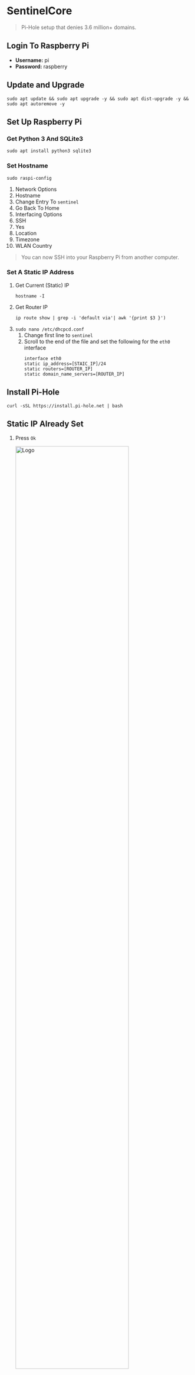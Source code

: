 # SentinelCore
> Pi-Hole setup that denies 3.6 million+ domains.

## Login To Raspberry Pi
* **Username:** pi
* **Password:** raspberry

## Update and Upgrade
```
sudo apt update && sudo apt upgrade -y && sudo apt dist-upgrade -y && sudo apt autoremove -y
```

## Set Up Raspberry Pi

### Get Python 3 And SQLite3
```
sudo apt install python3 sqlite3
```

### Set Hostname
```
sudo raspi-config
```

1. Network Options
2. Hostname
3. Change Entry To `sentinel`
4. Go Back To Home
5. Interfacing Options
6. SSH
7. Yes
8. Location
9. Timezone
10. WLAN Country

> You can now SSH into your Raspberry Pi from another computer.

### Set A Static IP Address
1. Get Current (Static) IP
    ```
    hostname -I
    ```
2. Get Router IP
    ```
    ip route show | grep -i 'default via'| awk '{print $3 }')
    ```
3. `sudo nano /etc/dhcpcd.conf`
    1. Change first line to `sentinel`
    2. Scroll to the end of the file and set the following for the `eth0` interface
        ```
        interface eth0
        static ip_address=[STAIC_IP]/24
        static routers=[ROUTER_IP]
        static domain_name_servers=[ROUTER_IP]
        ```

## Install Pi-Hole
```
curl -sSL https://install.pi-hole.net | bash
```

## Static IP Already Set
1. Press `Ok`

    <img src="../images/instruction_sets/staticip.jpeg" alt="Logo" width="80%">

## Set DNS
1. Select Your Choice (I recommend `Cloudflare`)
2. Press `Ok`

    <img src="../images/instruction_sets/dns.jpeg" alt="Logo" width="80%">

## Select Deny Lists
> By default they are all selected, leave it like this.
1. Press `Ok`

    <img src="../images/instruction_sets/denylists.jpeg" alt="Logo" width="80%">

## Select IP Protocol Version
> We want to deny ads and trackers on all protocols. By default both will be selected.
1. Press `Ok`

    <img src="../images/instruction_sets/ipprotocols.jpeg" alt="Logo" width="80%">

## Confirm IP Address And Gateway
> IP Address is of yout Raspberry Pi. Gateway is your Router IP Address.
1. Confirm details
2. Press `Yes`

    <img src="../images/instruction_sets/confirm.jpeg" alt="Logo" width="80%">

## Install Web Admin Interface
1. Select `On (Recommended)`
2. Press `Ok`

    <img src="../images/instruction_sets/webadmin.jpeg" alt="Logo" width="80%">

## Install Web Server
1. Select `On (Recommended)`
2. Press `Ok`

    <img src="../images/instruction_sets/webserver.jpeg" alt="Logo" width="80%">

## Configure Logging
1. Select `On (Recommended)`
2. Press `Ok`

    <img src="../images/instruction_sets/logging.jpeg" alt="Logo" width="80%">

3. Select `0 Show everything`
4. Press `Ok`

    <img src="../images/instruction_sets/loglevel.jpeg" alt="Logo" width="80%">

## Save Summary
> You will be presented with a summary including a PASSWORD that you will NEED TO KEEP.
1. Take a snapshot or record the details somewhere
2. MAKE SURE YOU SAVE THE PASSWORD SOMEWHERE (or use `pihole -a p` to set a different one)
3. Press `Ok`

    <img src="../images/instruction_sets/summary.jpeg" alt="Logo" width="80%">

## Finished Install

<img src="../images/instruction_sets/finished.jpeg" alt="Logo" width="80%">

### Sentinel Deny List
1. Navigate to `sentinel/scripts/`
2. Run `bash load-lists.sh`

## Social Platforms
> I have split social platforms up so you can choose to enable the ones you would like.

1. Navigate to `sentinel/scripts`
2. Use the `apply-allow-list.sh` or `apply-allow-regex-list.sh` script
3. Supply the raw URL link after the script like below:

```
cd sentinel/scripts

chmod +x ./apply-allow-list.sh

./apply-allow-list.sh https://media.githubusercontent.com/media/carlowisse/sentinel-lists/main/lists/domains/social/messenger.txt
```

**OR FOR REGEX**

```
cd sentinel/scripts

chmod +x ./apply-allow-regex-list.sh

./apply-allow-regex-list.sh https://media.githubusercontent.com/media/carlowisse/sentinel-lists/main/lists/regex/social/messenger.txt
```

> You can use **ANY** raw URL from around the internet.

### Update Gravity
```
pihole -g
```

## Setup IPTables
1. Navigate to `sentinel/scripts`
2. Run `bash configure-iptables`

## REBOOT
```
sudo reboot
```
